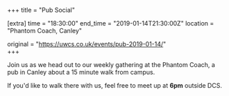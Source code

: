 +++
title = "Pub Social"

[extra]
time = "18:30:00"
end_time = "2019-01-14T21:30:00Z"
location = "Phantom Coach, Canley"

original = "https://uwcs.co.uk/events/pub-2019-01-14/"    
+++

Join us as we head out to our weekly gathering at the Phantom Coach, a pub in Canley about a 15 minute walk from campus.

If you'd like to walk there with us, feel free to meet up at **6pm** outside DCS.

